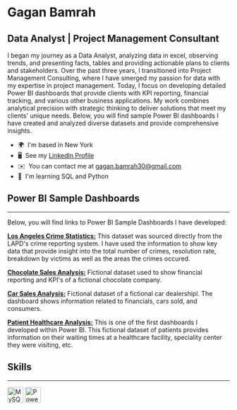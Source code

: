 Gagan Bamrah
============

Data Analyst | Project Management Consultant
--------------------------------------------

I began my journey as a Data Analyst, analyzing data in excel, observing trends, and presenting facts, tables and providing actionable plans to clients and stakeholders. Over the past three years, I transitioned into Project Management Consulting, where I have smerged my passion for data with my expertise in project management. Today, I focus on developing detailed Power BI dashboards that provide clients with KPI reporting, financial tracking, and various other business applications. My work combines analytical precision with strategic thinking to deliver solutions that meet my clients' unique needs. Below, you will find sample Power BI dashboards I have created and analyzed diverse datasets and provide comprehensive insights.

*   🌍  I'm based in New York
*   🖥️  See my  [LinkedIn Profile](http://www.linkedin.com/in/gagan-bamrah-a2a9aa163)
*   ✉️  You can contact me at [gagan.bamrah30@gmail.com](mailto:gagan.bamrah30@gmail.com)
*   🧠  I'm learning SQL and Python

## Power BI Sample Dashboards
-----------------------------

Below, you will find links to Power BI Sample Dashboards I have developed:

**[Los Angeles Crime Statistics:](https://app.powerbi.com/view?r=eyJrIjoiZmU0OGU0ZGUtNGFhYS00MWI0LWI1NjAtODJjNzQyMTQxNDE2IiwidCI6IjY2NGQxODg4LWU4MzAtNDBmMi1iMWIwLWViMWE3ZTRhYTNhYSIsImMiOjN9)** This dataset was sourced directly from the LAPD's crime reporting system. I have used the information to show key data that provide insight into the total number of crimes, resolution rate, breakdown by victims as well as the areas the crimes occured.

**[Chocolate Sales Analysis:](https://app.powerbi.com/view?r=eyJrIjoiMjEwYTU2NTQtZTk1Ny00YzFiLTk1N2MtYTUwYzNhMmFmOWViIiwidCI6IjY2NGQxODg4LWU4MzAtNDBmMi1iMWIwLWViMWE3ZTRhYTNhYSIsImMiOjN9)** Fictional dataset used to show financial reporting and KPI's of a fictional chocolate company.

**[Car Sales Analysis:](https://app.powerbi.com/view?r=eyJrIjoiY2E4ZjczOGYtNDBhZS00MjQ2LTg0YTItZWVjNDFmNWJlNTE4IiwidCI6IjY2NGQxODg4LWU4MzAtNDBmMi1iMWIwLWViMWE3ZTRhYTNhYSIsImMiOjN9)** Fictional dataset of a fictional car dealershipl. The dashboard shows information related to financials, cars sold, and consumers.

**[Patient Healthcare Analysis:](https://app.powerbi.com/view?r=eyJrIjoiZDllYzhhOTMtYTE2Mi00MjE5LTg3MjMtZjU2MGY3YjAwMzcwIiwidCI6IjY2NGQxODg4LWU4MzAtNDBmMi1iMWIwLWViMWE3ZTRhYTNhYSIsImMiOjN9)** This is one of the first dashboards I developed within Power BI. This fictional dataset of patients provides information on their waiting times at a healthcare facility, speciality center they were visiting, etc.


## Skills
---------
<p align="left">
<a href="https://www.mysql.com/" target="_blank" rel="noreferrer"><img src="https://raw.githubusercontent.com/danielcranney/readme-generator/main/public/icons/skills/mysql-colored.svg" width="36" height="36" alt="MySQL" /></a>
<a href="https://powerbi.microsoft.com/" target="_blank" rel="noreferrer"><img src="https://upload.wikimedia.org/wikipedia/commons/c/cf/New_Power_BI_Logo.svg" width="36" height="36" alt="Power BI" /></a>
</p>
